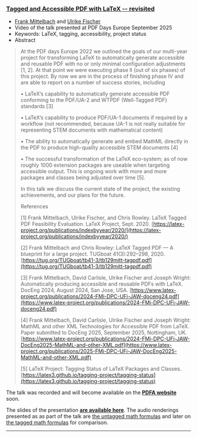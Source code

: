 

### [Tagged and Accessible PDF with LaTeX -- revisited](https://www.pdfa.org/presentation/)

+ [Frank Mittelbach]({{site.baseurl}}/about/team/#frank-mittelbach) and [Ulrike Fischer]({{site.baseurl}}/about/team/#ulrike-fischer)
+ Video of the talk presented at PDF Days Europe September 2025
+ Keywords: LaTeX, tagging, accessibility, project status
+ Abstract
> At the PDF days Europe 2022 we outlined the goals of our multi-year project for transforming LaTeX to automatically generate accessible and reusable PDF with no or only minimal configuration adjustments [1, 2]. At that point we were executing phase II (out of six phases) of this project. By now we are in the process of finishing phase IV and are able to report on a number of success stories, including
>
> • LaTeX’s capability to automatically generate accessible PDF conforming to the PDF/UA-2 and WTPDF (Well-Tagged PDF) standards [3]
>
> • LaTeX’s capability to produce PDF/UA-1 documents if required by a workflow (not recommended, because UA-1 is not really suitable for representing STEM documents with mathematical content)
>
> • The ability to automatically generate and embed MathML directly in the PDF to produce high-quality accessible STEM documents [4]
>
> • The successful transformation of the LaTeX eco-system; as of now roughly 1000 extension packages are useable when targeting accessible output. This is ongoing work with more and more packages and classes being adjusted over time [5].
>
>In this talk we discuss the current state of the project, the existing achievements, and our plans for the future.
>
>References
>
> [1] Frank Mittelbach, Ulrike Fischer, and Chris Rowley. LaTeX Tagged PDF Feasibility Evaluation. LaTeX Project, Sept. 2020. [https://latex-project.org/publications/indexbyyear/2020/](https://latex-project.org/publications/indexbyyear/2020/)
>
> [2] Frank Mittelbach and Chris Rowley: LaTeX Tagged PDF — A blueprint for a large project. TUGboat 41(3):292–298, 2020. [https://tug.org/TUGboat/tb41-3/tb129mitt-tagpdf.pdf](https://tug.org/TUGboat/tb41-3/tb129mitt-tagpdf.pdf)
>
> [3] Frank Mittelbach, David Carlisle, Ulrike Fischer and Joseph Wright: Automatically producing accessible and reusable PDFs with LaTeX. DocEng 2024, August 2024, San Jose, USA. [https://www.latex-project.org/publications/2024-FMi-DPC-UFi-JAW-doceng24.pdf](https://www.latex-project.org/publications/2024-FMi-DPC-UFi-JAW-doceng24.pdf)
>
> [4] Frank Mittelbach, David Carlisle, Ulrike Fischer and Joseph Wright: MathML and other XML Technologies for Accessible PDF from LaTeX. Paper submitted to DocEng 2025, September 2025, Nottingham, UK. [https://www.latex-project.org/publications/2024-FMi-DPC-UFi-JAW-DocEng2025-MathML-and-other-XML.pdf](https://www.latex-project.org/publications/2025-FMi-DPC-UFi-JAW-DocEng2025-MathML-and-other-XML.pdf)
>
> [5] LaTeX Project: Tagging Status of LaTeX Packages and Classes. [https://latex3.github.io/tagging-project/tagging-status](https://latex3.github.io/tagging-project/tagging-status)


The talk was recorded and will become available on the [**PDFA website**](https://www.pdfa.org/presentation/tagged-and-accessible-pdf-with-latex/) soon.

The slides of the presentation [**are available here**]({{site.baseurl}}/publications/2025-FMi-UFi-PDFA-talk.pdf).
The audio renderings presented as as part of the talk are [the untagged math formulas]({{site.baseurl}}/publications/2025-FMi-UFi-PDFA-untagged-math-audio.m4a) and later on [the tagged math formulas]({{site.baseurl}}/publications/2025-FMi-UFi-PDFA-tagged-math-clearspeak-audio.m4a) for comparison.

***

